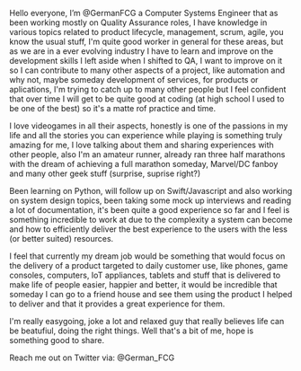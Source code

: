 Hello everyone, I’m @GermanFCG a Computer Systems Engineer that as been working mostly on Quality Assurance roles, 
I have knowledge in various topics related to product lifecycle, management, scrum, agile, you know the usual
stuff, I'm quite good worker in general for these areas, but as we are in a ever evolving industry I have to learn
and improve on the development skills I left aside when I shifted to QA, I want to improve on it so I can contribute
to many other aspects of a project, like automation and why not, maybe someday development of services, for products
or aplications, I'm trying to catch up to many other people but I feel confident that over time I will get to be quite
good at coding (at high school I used to be one of the best) so it's a matte rof practice and time.

I love videogames in all their aspects, honestly is one of the passions in my life and all the stories you can 
experience while playing is something truly amazing for me, I love talking about them and sharing experiences with 
other people, also I'm an amateur runner, already ran three half marathons with the dream of achieving a full marathon 
someday, Marvel/DC fanboy and many other geek stuff (surprise, suprise right?)
 
Been learning on Python, will follow up on Swift/Javascript and also working on system design topics, been taking some 
mock up interviews and reading a lot of documentation, it's been quite a good experience so far and I feel is something
incredible to work at due to the complexity a system can become and how to efficiently deliver the best experience to 
the users with the less (or better suited) resources.

I feel that currently my dream job would be something that would focus on the delivery of a product targeted to daily
customer use, like phones, game consoles, computers, IoT appliances, tablets and stuff that is delivered to make life
of people easier, happier and better, it would be incredible that someday I can go to a friend house and see them
using the product I helped to deliver and that it provides a great experience for them.
 
I'm really easygoing, joke a lot and relaxed guy that really believes life can be beatufiul, doing the right things.
Well that's a bit of me, hope is something good to share.

Reach me out on Twitter via: @German_FCG

<!---
GermanFCG/GermanFCG is a ✨ special ✨ repository because its `README.md` (this file) appears on your GitHub profile.
You can click the Preview link to take a look at your changes.
--->
